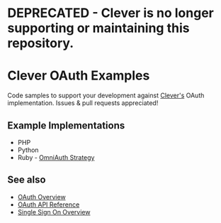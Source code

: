 # DEPRECATED - Clever is no longer supporting or maintaining this repository.

Clever OAuth Examples
=====================

Code samples to support your development against [Clever's](https://clever.com) OAuth implementation.
Issues & pull requests appreciated!


Example Implementations
-----------------------

* PHP
* Python
* Ruby - [OmniAuth Strategy](https://github.com/Clever/omniauth-clever)


See also
--------

* [OAuth Overview](https://clever.com/developers/docs/explorer#resource_sections)
* [OAuth API Reference](https://clever.com/developers/docs/explorer#resource_sections)
* [Single Sign On Overview](https://clever.com/developers/docs/#identity-api-sso-clever-sso)
